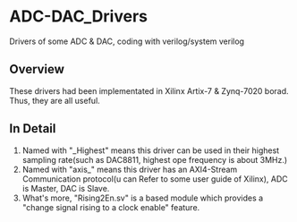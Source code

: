 # ADC-DAC_Drivers
Drivers of some ADC &amp; DAC, coding with verilog/system verilog
## Overview
These drivers had been implementated in Xilinx Artix-7 & Zynq-7020 borad. Thus, they are all useful.
## In Detail
1. Named with "_Highest" means this driver can be used in their highest sampling rate(such as DAC8811, highest ope frequency is about 3MHz.)
2. Named with "axis_" means this driver has an AXI4-Stream Communication protocol(u can Refer to some user guide of Xilinx), ADC is Master, DAC is Slave.
3. What's more, "Rising2En.sv" is a based module which provides a "change signal rising to a clock enable" feature.
